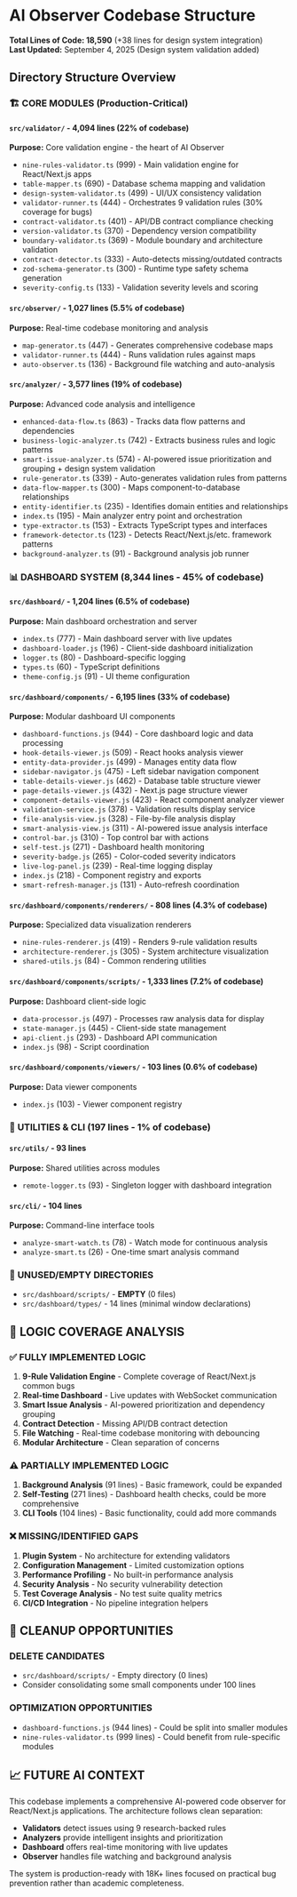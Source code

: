 # AI Observer Codebase Structure

**Total Lines of Code: 18,590** (+38 lines for design system integration)  
**Last Updated:** September 4, 2025 (Design system validation added)

## Directory Structure Overview

### 🏗️ **CORE MODULES** (Production-Critical)

#### `src/validator/` - 4,094 lines (22% of codebase)
**Purpose:** Core validation engine - the heart of AI Observer
- `nine-rules-validator.ts` (999) - Main validation engine for React/Next.js apps
- `table-mapper.ts` (690) - Database schema mapping and validation  
- `design-system-validator.ts` (499) - UI/UX consistency validation
- `validator-runner.ts` (444) - Orchestrates 9 validation rules (30% coverage for bugs)
- `contract-validator.ts` (401) - API/DB contract compliance checking
- `version-validator.ts` (370) - Dependency version compatibility
- `boundary-validator.ts` (369) - Module boundary and architecture validation
- `contract-detector.ts` (333) - Auto-detects missing/outdated contracts
- `zod-schema-generator.ts` (300) - Runtime type safety schema generation
- `severity-config.ts` (133) - Validation severity levels and scoring

#### `src/observer/` - 1,027 lines (5.5% of codebase)  
**Purpose:** Real-time codebase monitoring and analysis
- `map-generator.ts` (447) - Generates comprehensive codebase maps
- `validator-runner.ts` (444) - Runs validation rules against maps  
- `auto-observer.ts` (136) - Background file watching and auto-analysis

#### `src/analyzer/` - 3,577 lines (19% of codebase)
**Purpose:** Advanced code analysis and intelligence
- `enhanced-data-flow.ts` (863) - Tracks data flow patterns and dependencies
- `business-logic-analyzer.ts` (742) - Extracts business rules and logic patterns
- `smart-issue-analyzer.ts` (574) - AI-powered issue prioritization and grouping + design system validation
- `rule-generator.ts` (339) - Auto-generates validation rules from patterns
- `data-flow-mapper.ts` (300) - Maps component-to-database relationships
- `entity-identifier.ts` (235) - Identifies domain entities and relationships
- `index.ts` (195) - Main analyzer entry point and orchestration
- `type-extractor.ts` (153) - Extracts TypeScript types and interfaces
- `framework-detector.ts` (123) - Detects React/Next.js/etc. framework patterns
- `background-analyzer.ts` (91) - Background analysis job runner

### 📊 **DASHBOARD SYSTEM** (8,344 lines - 45% of codebase)

#### `src/dashboard/` - 1,204 lines (6.5% of codebase)
**Purpose:** Main dashboard orchestration and server
- `index.ts` (777) - Main dashboard server with live updates
- `dashboard-loader.js` (196) - Client-side dashboard initialization
- `logger.ts` (80) - Dashboard-specific logging
- `types.ts` (60) - TypeScript definitions  
- `theme-config.js` (91) - UI theme configuration

#### `src/dashboard/components/` - 6,195 lines (33% of codebase)
**Purpose:** Modular dashboard UI components
- `dashboard-functions.js` (944) - Core dashboard logic and data processing
- `hook-details-viewer.js` (509) - React hooks analysis viewer
- `entity-data-provider.js` (499) - Manages entity data flow
- `sidebar-navigator.js` (475) - Left sidebar navigation component
- `table-details-viewer.js` (462) - Database table structure viewer  
- `page-details-viewer.js` (432) - Next.js page structure viewer
- `component-details-viewer.js` (423) - React component analyzer viewer
- `validation-service.js` (378) - Validation results display service
- `file-analysis-view.js` (328) - File-by-file analysis display
- `smart-analysis-view.js` (311) - AI-powered issue analysis interface
- `control-bar.js` (310) - Top control bar with actions
- `self-test.js` (271) - Dashboard health monitoring
- `severity-badge.js` (265) - Color-coded severity indicators
- `live-log-panel.js` (239) - Real-time logging display
- `index.js` (218) - Component registry and exports
- `smart-refresh-manager.js` (131) - Auto-refresh coordination

#### `src/dashboard/components/renderers/` - 808 lines (4.3% of codebase)
**Purpose:** Specialized data visualization renderers
- `nine-rules-renderer.js` (419) - Renders 9-rule validation results
- `architecture-renderer.js` (305) - System architecture visualization  
- `shared-utils.js` (84) - Common rendering utilities

#### `src/dashboard/components/scripts/` - 1,333 lines (7.2% of codebase)
**Purpose:** Dashboard client-side logic
- `data-processor.js` (497) - Processes raw analysis data for display
- `state-manager.js` (445) - Client-side state management
- `api-client.js` (293) - Dashboard API communication
- `index.js` (98) - Script coordination

#### `src/dashboard/components/viewers/` - 103 lines (0.6% of codebase)
**Purpose:** Data viewer components
- `index.js` (103) - Viewer component registry

### 🔧 **UTILITIES & CLI** (197 lines - 1% of codebase)

#### `src/utils/` - 93 lines  
**Purpose:** Shared utilities across modules
- `remote-logger.ts` (93) - Singleton logger with dashboard integration

#### `src/cli/` - 104 lines
**Purpose:** Command-line interface tools  
- `analyze-smart-watch.ts` (78) - Watch mode for continuous analysis
- `analyze-smart.ts` (26) - One-time smart analysis command

### 📁 **UNUSED/EMPTY DIRECTORIES**
- `src/dashboard/scripts/` - **EMPTY** (0 files)
- `src/dashboard/types/` - 14 lines (minimal window declarations)

## 🎯 **LOGIC COVERAGE ANALYSIS**

### ✅ **FULLY IMPLEMENTED LOGIC**
1. **9-Rule Validation Engine** - Complete coverage of React/Next.js common bugs
2. **Real-time Dashboard** - Live updates with WebSocket communication
3. **Smart Issue Analysis** - AI-powered prioritization and dependency grouping
4. **Contract Detection** - Missing API/DB contract detection
5. **File Watching** - Real-time codebase monitoring with debouncing
6. **Modular Architecture** - Clean separation of concerns

### ⚠️ **PARTIALLY IMPLEMENTED LOGIC** 
1. **Background Analysis** (91 lines) - Basic framework, could be expanded
2. **Self-Testing** (271 lines) - Dashboard health checks, could be more comprehensive
3. **CLI Tools** (104 lines) - Basic functionality, could add more commands

### ❌ **MISSING/IDENTIFIED GAPS**
1. **Plugin System** - No architecture for extending validators
2. **Configuration Management** - Limited customization options  
3. **Performance Profiling** - No built-in performance analysis
4. **Security Analysis** - No security vulnerability detection
5. **Test Coverage Analysis** - No test suite quality metrics
6. **CI/CD Integration** - No pipeline integration helpers

## 🧹 **CLEANUP OPPORTUNITIES**

### DELETE CANDIDATES
- `src/dashboard/scripts/` - Empty directory (0 lines)
- Consider consolidating some small components under 100 lines

### OPTIMIZATION OPPORTUNITIES  
- `dashboard-functions.js` (944 lines) - Could be split into smaller modules
- `nine-rules-validator.ts` (999 lines) - Could benefit from rule-specific modules

## 📈 **FUTURE AI CONTEXT**

This codebase implements a comprehensive AI-powered code observer for React/Next.js applications. The architecture follows clean separation:

- **Validators** detect issues using 9 research-backed rules
- **Analyzers** provide intelligent insights and prioritization  
- **Dashboard** offers real-time monitoring with live updates
- **Observer** handles file watching and background analysis

The system is production-ready with 18K+ lines focused on practical bug prevention rather than academic completeness.